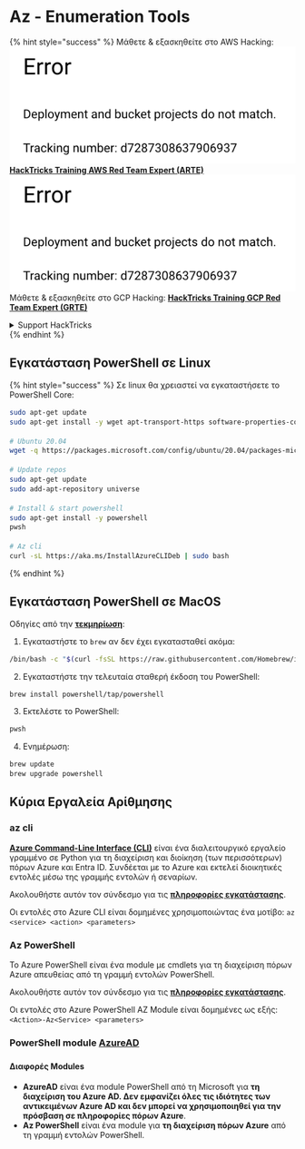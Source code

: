 # Az - Enumeration Tools

{% hint style="success" %}
Μάθετε & εξασκηθείτε στο AWS Hacking:<img src="../../.gitbook/assets/image (1) (1).png" alt="" data-size="line">[**HackTricks Training AWS Red Team Expert (ARTE)**](https://training.hacktricks.xyz/courses/arte)<img src="../../.gitbook/assets/image (1) (1).png" alt="" data-size="line">\
Μάθετε & εξασκηθείτε στο GCP Hacking: <img src="../../.gitbook/assets/image (2).png" alt="" data-size="line">[**HackTricks Training GCP Red Team Expert (GRTE)**<img src="../../.gitbook/assets/image (2).png" alt="" data-size="line">](https://training.hacktricks.xyz/courses/grte)

<details>

<summary>Support HackTricks</summary>

* Ελέγξτε τα [**σχέδια συνδρομής**](https://github.com/sponsors/carlospolop)!
* **Εγγραφείτε στην** 💬 [**ομάδα Discord**](https://discord.gg/hRep4RUj7f) ή στην [**ομάδα telegram**](https://t.me/peass) ή **ακολουθήστε** μας στο **Twitter** 🐦 [**@hacktricks\_live**](https://twitter.com/hacktricks\_live)**.**
* **Μοιραστείτε κόλπα hacking υποβάλλοντας PRs στα** [**HackTricks**](https://github.com/carlospolop/hacktricks) και [**HackTricks Cloud**](https://github.com/carlospolop/hacktricks-cloud) github repos.

</details>
{% endhint %}

## Εγκατάσταση PowerShell σε Linux

{% hint style="success" %}
Σε linux θα χρειαστεί να εγκαταστήσετε το PowerShell Core:
```bash
sudo apt-get update
sudo apt-get install -y wget apt-transport-https software-properties-common

# Ubuntu 20.04
wget -q https://packages.microsoft.com/config/ubuntu/20.04/packages-microsoft-prod.deb

# Update repos
sudo apt-get update
sudo add-apt-repository universe

# Install & start powershell
sudo apt-get install -y powershell
pwsh

# Az cli
curl -sL https://aka.ms/InstallAzureCLIDeb | sudo bash
```
{% endhint %}

## Εγκατάσταση PowerShell σε MacOS

Οδηγίες από την [**τεκμηρίωση**](https://learn.microsoft.com/en-us/powershell/scripting/install/installing-powershell-on-macos?view=powershell-7.4):

1. Εγκαταστήστε το `brew` αν δεν έχει εγκατασταθεί ακόμα:
```bash
/bin/bash -c "$(curl -fsSL https://raw.githubusercontent.com/Homebrew/install/HEAD/install.sh)"
```
2. Εγκαταστήστε την τελευταία σταθερή έκδοση του PowerShell:
```sh
brew install powershell/tap/powershell
```
3. Εκτελέστε το PowerShell:
```sh
pwsh
```
4. Ενημέρωση:
```sh
brew update
brew upgrade powershell
```
## Κύρια Εργαλεία Αρίθμησης

### az cli

[**Azure Command-Line Interface (CLI)**](https://learn.microsoft.com/en-us/cli/azure/install-azure-cli) είναι ένα διαλειτουργικό εργαλείο γραμμένο σε Python για τη διαχείριση και διοίκηση (των περισσότερων) πόρων Azure και Entra ID. Συνδέεται με το Azure και εκτελεί διοικητικές εντολές μέσω της γραμμής εντολών ή σεναρίων.

Ακολουθήστε αυτόν τον σύνδεσμο για τις [**πληροφορίες εγκατάστασης**](https://learn.microsoft.com/en-us/cli/azure/install-azure-cli#install).

Οι εντολές στο Azure CLI είναι δομημένες χρησιμοποιώντας ένα μοτίβο: `az <service> <action> <parameters>`

### Az PowerShell

Το Azure PowerShell είναι ένα module με cmdlets για τη διαχείριση πόρων Azure απευθείας από τη γραμμή εντολών PowerShell.

Ακολουθήστε αυτόν τον σύνδεσμο για τις [**πληροφορίες εγκατάστασης**](https://learn.microsoft.com/en-us/powershell/azure/install-azure-powershell).

Οι εντολές στο Azure PowerShell AZ Module είναι δομημένες ως εξής: `<Action>-Az<Service> <parameters>`

### **PowerShell module** [**AzureAD**](https://www.powershellgallery.com/packages/AzureAD/)

###

#### **Διαφορές Modules**

* **AzureAD** είναι ένα module PowerShell από τη Microsoft για **τη διαχείριση του Azure AD. Δεν εμφανίζει όλες τις ιδιότητες των αντικειμένων Azure AD και δεν μπορεί να χρησιμοποιηθεί για την πρόσβαση σε πληροφορίες πόρων Azure**.
* **Az PowerShell** είναι ένα module για **τη διαχείριση πόρων Azure** από τη γραμμή εντολών PowerShell.
